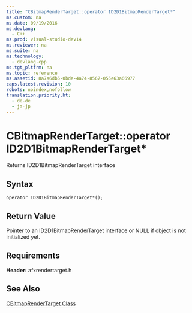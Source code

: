 ```yaml
---
title: "CBitmapRenderTarget::operator ID2D1BitmapRenderTarget*"
ms.custom: na
ms.date: 09/19/2016
ms.devlang: 
  - C++
ms.prod: visual-studio-dev14
ms.reviewer: na
ms.suite: na
ms.technology: 
  - devlang-cpp
ms.tgt_pltfrm: na
ms.topic: reference
ms.assetid: 8a7a6db5-0bde-4a74-8567-055e63a66977
caps.latest.revision: 10
robots: noindex,nofollow
translation.priority.ht: 
  - de-de
  - ja-jp
---
```

# CBitmapRenderTarget::operator ID2D1BitmapRenderTarget*
Returns ID2D1BitmapRenderTarget interface  
  
## Syntax  
  
```  
operator ID2D1BitmapRenderTarget*();  
```  
  
## Return Value  
 Pointer to an ID2D1BitmapRenderTarget interface or NULL if object is not initialized yet.  
  
## Requirements  
 **Header:** afxrendertarget.h  
  
## See Also  
 [CBitmapRenderTarget Class](../vs140/CBitmapRenderTarget-Class.md)
